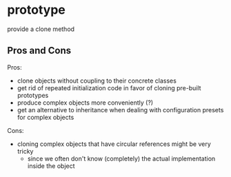 # prototype

provide a clone method

## Pros and Cons

Pros:

- clone objects without coupling to their concrete classes
- get rid of repeated initialization code in favor of cloning pre-built prototypes
- produce complex objects more conveniently (?)
- get an alternative to inheritance when dealing with configuration presets for complex objects

Cons:

- cloning complex objects that have circular references might be very tricky
  - since we often don't know (completely) the actual implementation inside the object
